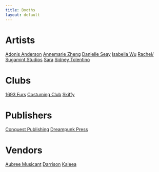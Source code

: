 ```yaml
---
title: Booths
layout: default
---
```


# Artists
[Adonis Anderson](https://ko-fi.com/donisndoughboy)
[Annemarie Zheng]()
[Danielle Seay](https://www.instagram.com/danyellysdoodles/?hl=en)
[Isabella Wu](https://twitter.com/coeurvus)
[Rachel/ Sugamint Studios](https://twitter.com/sugamintyy)
[Sara](https://mobile.twitter.com/spaceseals)
[Sidney Tolentino](simikae.tumblr.com)

# Clubs
[1693 Furs](tribelink.wm.edu/organization/1693furs)
[Costuming Club](https://tribelink.wm.edu/organization/costuming)
[Skiffy](https://twitter.com/wmskiffy)

# Publishers
[Conquest Publishing](https://conquestuniverse.com/)
[Dreampunk Press](https://www.dreampunkpress.com/)

# Vendors
[Aubree Musicant]()
[Darrison](https://tinyurl.com/3b2zdvhp)
[Kaleea]()
